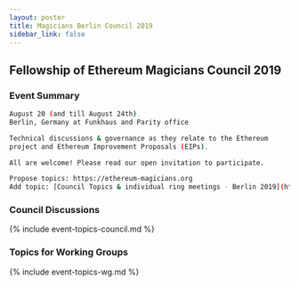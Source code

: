 ```yaml
---
layout: poster
title: Magicians Berlin Council 2019
sidebar_link: false
---
```


## Fellowship of Ethereum Magicians Council 2019

### Event Summary

``` bash
August 20 (and till August 24th)
Berlin, Germany at Funkhaus and Parity office 

Technical discussions & governance as they relate to the Ethereum 
project and Ethereum Improvement Proposals (EIPs).

All are welcome! Please read our open invitation to participate.

Propose topics: https://ethereum-magicians.org
Add topic: [Council Topics & individual ring meetings - Berlin 2019](https://docs.google.com/spreadsheets/d/16pYOZSjzDhOO5BTb7a3u_pBmU0529OsZPlgRw2DLkI0/edit#gid=0)
```


### Council Discussions

{% include event-topics-council.md %}

### Topics for Working Groups

{% include event-topics-wg.md %}

